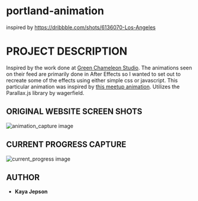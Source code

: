 # portland-animation
inspired by https://dribbble.com/shots/6136070-Los-Angeles

# PROJECT DESCRIPTION
Inspired by the work done at [Green Chameleon Studio](https://dribbble.com/greenchameleon "Green Chameleon Studio").
The animations seen on their feed are primarily done in After Effects so I wanted to set out to recreate some of the effects using either simple css or javascript.
This particular animation was inspired by [this meetup animation](https://dribbble.com/shots/6136070-Los-Angeles "Green Chameleon animation").
Utilizes the Parallax.js library by wagerfield.


## ORIGINAL WEBSITE SCREEN SHOTS

![animation_capture image](/assets/capture_pdx.gif)

## CURRENT PROGRESS CAPTURE

![current_progress image](./src/images/update_gif.gif)

## AUTHOR

-   **Kaya Jepson**
